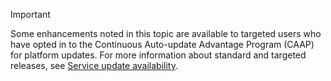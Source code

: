 > [!IMPORTANT]
> Some enhancements noted in this topic are available to targeted users who have opted in to the Continuous Auto-update Advantage Program (CAAP) for platform updates. For more information about standard and targeted releases, see [Service update availability](../get-started/public-preview-releases.md).
